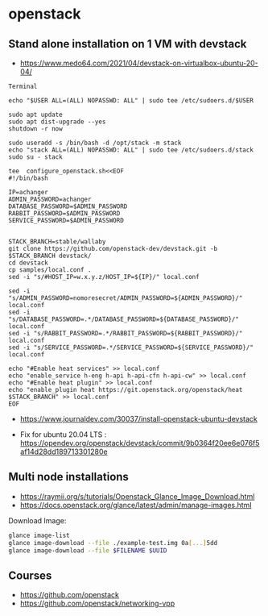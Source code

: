 # openstack

## Stand alone installation on 1 VM with devstack
* https://www.medo64.com/2021/04/devstack-on-virtualbox-ubuntu-20-04/
```
Terminal 

echo "$USER ALL=(ALL) NOPASSWD: ALL" | sudo tee /etc/sudoers.d/$USER

sudo apt update
sudo apt dist-upgrade --yes
shutdown -r now

sudo useradd -s /bin/bash -d /opt/stack -m stack
echo "stack ALL=(ALL) NOPASSWD: ALL" | sudo tee /etc/sudoers.d/stack
sudo su - stack

tee  configure_openstack.sh<<EOF
#!/bin/bash

IP=achanger
ADMIN_PASSWORD=achanger
DATABASE_PASSWORD=$ADMIN_PASSWORD
RABBIT_PASSWORD=$ADMIN_PASSWORD
SERVICE_PASSWORD=$ADMIN_PASSWORD


STACK_BRANCH=stable/wallaby
git clone https://github.com/openstack-dev/devstack.git -b $STACK_BRANCH devstack/
cd devstack
cp samples/local.conf .
sed -i "s/#HOST_IP=w.x.y.z/HOST_IP=${IP}/" local.conf

sed -i "s/ADMIN_PASSWORD=nomoresecret/ADMIN_PASSWORD=${ADMIN_PASSWORD}/" local.conf
sed -i "s/DATABASE_PASSWORD=.*/DATABASE_PASSWORD=${DATABASE_PASSWORD}/" local.conf
sed -i "s/RABBIT_PASSWORD=.*/RABBIT_PASSWORD=${RABBIT_PASSWORD}/" local.conf
sed -i "s/SERVICE_PASSWORD=.*/SERVICE_PASSWORD=${SERVICE_PASSWORD}/" local.conf

echo "#Enable heat services" >> local.conf
echo "enable_service h-eng h-api h-api-cfn h-api-cw" >> local.conf
echo "#Enable heat plugin" >> local.conf
echo "enable_plugin heat https://git.openstack.org/openstack/heat $STACK_BRANCH" >> local.conf
EOF

```

* https://www.journaldev.com/30037/install-openstack-ubuntu-devstack

* Fix for ubuntu 20.04 LTS : https://opendev.org/openstack/devstack/commit/9b0364f20ee6e076f5af14d28dd189713301280e

## Multi node installations
* https://raymii.org/s/tutorials/Openstack_Glance_Image_Download.html
* https://docs.openstack.org/glance/latest/admin/manage-images.html



Download Image:

```bash
glance image-list
glance image-download --file ./example-test.img 0a[...]5dd
glance image-download --file $FILENAME $UUID
```

## Courses

* https://github.com/openstack
* https://github.com/openstack/networking-vpp
